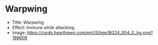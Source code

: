 # Warpwing
- Title:  Warpwing
- Effect:  Immune while attacking.
- Image:  https://cards.hearthpwn.com/enUS/bgs/BG24_004_G_bg.png?198608
